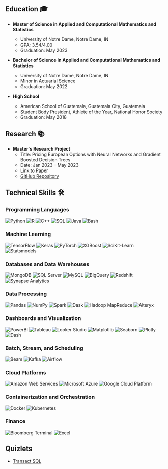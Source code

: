 ## Education 🎓

- **Master of Science in Applied and Computational Mathematics and Statistics**
  - University of Notre Dame, Notre Dame, IN
  - GPA: 3.54/4.00
  - Graduation: May 2023

- **Bachelor of Science in Applied and Computational Mathematics and Statistics**
  - University of Notre Dame, Notre Dame, IN
  - Minor in Actuarial Science
  - Graduation: May 2022

- **High School**
  - American School of Guatemala, Guatemala City, Guatemala
  - Student Body President, Athlete of the Year, National Honor Society
  - Graduation: May 2018

## Research 📚

- **Master's Research Project**
  - Title: Pricing European Options with Neural Networks and Gradient Boosted Decision Trees
  - Date: Jan 2023 – May 2023
  - [Link to Paper](https://arxiv.org/abs/2307.00476)
  - [GitHub Repository](https://github.com/juan-esteban-berger/Options_Pricing_AutoML_TensorFlow_XGBoost)

## Technical Skills 🛠️

### Programming Languages
![Python](https://img.icons8.com/color/48/000000/python.png)
![R](https://www.r-project.org/logo/Rlogo.svg)
![C++](https://img.icons8.com/color/48/000000/c-plus-plus-logo.png)
![SQL](https://img.icons8.com/color/48/000000/sql.png)
![Java](https://img.icons8.com/color/48/000000/java-coffee-cup-logo.png)
![Bash](https://img.icons8.com/plasticine/48/000000/bash.png)

### Machine Learning
![TensorFlow](https://img.icons8.com/color/48/000000/tensorflow.png) 
![Keras](https://img.icons8.com/fluency/48/000000/keras.png) 
![PyTorch](https://img.icons8.com/fluency/48/000000/pytorch-logo.png) 
![XGBoost](https://img.icons8.com/fluency/48/000000/xgboost.png) 
![SciKit-Learn](https://img.icons8.com/fluency/48/000000/scikit-learn.png) 
![Statsmodels](https://img.icons8.com/fluency/48/000000/statistics.png)

### Databases and Data Warehouses
![MongoDB](https://img.icons8.com/color/48/000000/mongodb.png)
![SQL Server](https://img.icons8.com/color/48/000000/microsoft-sql-server.png)
![MySQL](https://img.icons8.com/color/48/000000/mysql-logo.png)
![BigQuery](https://img.icons8.com/color/48/000000/google-bigquery.png)
![Redshift](https://img.icons8.com/color/48/000000/amazon-redshift.png)
![Synapse Analytics](https://img.icons8.com/office/48/000000/azure-synapse-analytics.png)

### Data Processing
![Pandas](https://img.icons8.com/color/48/000000/pandas.png)
![NumPy](https://img.icons8.com/color/48/000000/numpy.png)
![Spark](https://img.icons8.com/color/48/000000/apache-spark.png)
![Dask](https://img.icons8.com/dusk/48/000000/dask.png)
![Hadoop MapReduce](https://img.icons8.com/color/48/000000/hadoop.png)
![Alteryx](https://img.icons8.com/color/48/000000/alteryx.png)

### Dashboards and Visualization
![PowerBI](https://img.icons8.com/color/48/000000/power-bi.png)
![Tableau](https://img.icons8.com/color/48/000000/tableau-software.png)
![Looker Studio](https://img.icons8.com/dusk/48/000000/looker.png)
![Matplotlib](https://img.icons8.com/color/48/000000/matplotlib.png)
![Seaborn](https://img.icons8.com/color/48/000000/seaborn.png)
![Plotly](https://img.icons8.com/office/48/000000/plotly.png)
![Dash](https://img.icons8.com/color/48/000000/dash.png)

### Batch, Stream, and Scheduling
![Beam](https://img.icons8.com/ultraviolet/48/000000/beam.png)
![Kafka](https://img.icons8.com/color/48/000000/kafka.png)
![Airflow](https://img.icons8.com/color/48/000000/airflow.png)

### Cloud Platforms
![Amazon Web Services](https://img.icons8.com/color/48/000000/amazon-web-services.png) 
![Microsoft Azure](https://img.icons8.com/color/48/000000/microsoft-azure.png) 
![Google Cloud Platform](https://img.icons8.com/color/48/000000/google-cloud-platform.png)

### Containerization and Orchestration
![Docker](https://img.icons8.com/color/48/000000/docker.png) 
![Kubernetes](https://img.icons8.com/color/48/000000/kubernetes.png)

### Finance
![Bloomberg Terminal](https://img.icons8.com/ultraviolet/48/000000/bloomberg.png) 
![Excel](https://img.icons8.com/color/48/000000/microsoft-excel.png)



## Quizlets
  - [Transact SQL](https://quizlet.com/es/816564177/transact-sql-flash-cards/?funnelUUID=e32313e3-3a2f-45dc-9ce4-80af131d2f0b)
